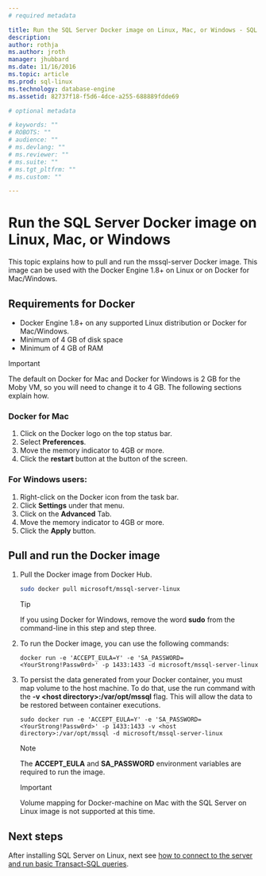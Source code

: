 ```yaml
---
# required metadata

title: Run the SQL Server Docker image on Linux, Mac, or Windows - SQL Server vNext | Microsoft Docs
description: 
author: rothja 
ms.author: jroth 
manager: jhubbard
ms.date: 11/16/2016
ms.topic: article
ms.prod: sql-linux
ms.technology: database-engine
ms.assetid: 82737f18-f5d6-4dce-a255-688889fdde69

# optional metadata

# keywords: ""
# ROBOTS: ""
# audience: ""
# ms.devlang: ""
# ms.reviewer: ""
# ms.suite: ""
# ms.tgt_pltfrm: ""
# ms.custom: ""

---
```

# Run the SQL Server Docker image on Linux, Mac, or Windows

This topic explains how to pull and run the mssql-server Docker image. This image can be used with the Docker Engine 1.8+ on Linux or on Docker for Mac/Windows.

## Requirements for Docker
- Docker Engine 1.8+ on any supported Linux distribution or Docker for Mac/Windows.
- Minimum of 4 GB of disk space
- Minimum of 4 GB of RAM

> [!IMPORTANT]
> The default on Docker for Mac and Docker for Windows is 2 GB for the Moby VM, so you will need to change it to 4 GB. The following sections explain how.

### Docker for Mac
1. Click on the Docker logo on the top status bar.
2. Select **Preferences**.
3. Move the memory indicator to 4GB or more.
4. Click the **restart** button at the button of the screen.

### For Windows users:
1. Right-click on the Docker icon from the task bar.
2. Click **Settings** under that menu.
3. Click on the **Advanced** Tab.
4. Move the memory indicator to 4GB or more.
5. Click the **Apply** button.

## Pull and run the Docker image
1. Pull the Docker image from Docker Hub.

    ```bash
    sudo docker pull microsoft/mssql-server-linux
    ```

    > [!TIP]
    > If you using Docker for Windows, remove the word **sudo** from the command-line in this step and step three.

2. To run the Docker image, you can use the following commands:

    ```
    docker run -e 'ACCEPT_EULA=Y' -e 'SA_PASSWORD=<YourStrong!Passw0rd>' -p 1433:1433 -d microsoft/mssql-server-linux
    ```

3. To persist the data generated from your Docker container, you must map volume to the host machine. To do that, use the run command with the **-v \<host directory\>:/var/opt/mssql** flag. This will allow the data to be restored between container executions.

    ```
    sudo docker run -e 'ACCEPT_EULA=Y' -e 'SA_PASSWORD=<YourStrong!Passw0rd>' -p 1433:1433 -v <host directory>:/var/opt/mssql -d microsoft/mssql-server-linux
    ```

    > [!NOTE]
    > The **ACCEPT_EULA** and **SA_PASSWORD** environment variables are required to run the image.

    > [!IMPORTANT]
    > Volume mapping for Docker-machine on Mac with the SQL Server on Linux image is not supported at this time.

## Next steps

After installing SQL Server on Linux, next see [how to connect to the server and run basic Transact-SQL queries](sql-server-linux-connect-and-query-sqlcmd.md).